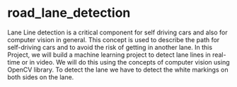 # road_lane_detection

Lane Line detection is a critical component for self driving cars and also for computer vision in general. This concept is used to describe the path for self-driving cars and to avoid the risk of getting in another lane.
In this Project, we will build a machine learning project to detect lane lines in real-time or in video. We will do this using the concepts of computer vision using OpenCV library. To detect the lane we have to detect the white markings on both sides on the lane.

